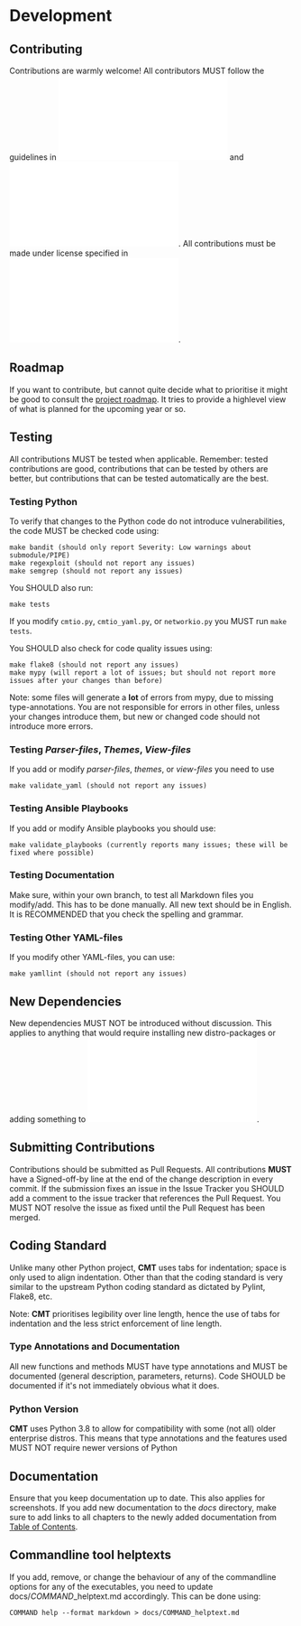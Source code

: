 # Development

## Contributing

Contributions are warmly welcome!  All contributors MUST follow the guidelines in
![CONTRIBUTING.md](../CONTRIBUTING.md) and ![CODE_OF_CONDUCT.md](../CODE_OF_CONDUCT.md).
All contributions must be made under license specified in ![LICENSE.md](../LICENSE.md).

## Roadmap

If you want to contribute, but cannot quite decide what to prioritise it might
be good to consult the
[project roadmap](roadmap/Project_roadmap.md#project-roadmap).
It tries to provide a highlevel view of what is planned for the upcoming year or so.

## Testing

All contributions MUST be tested when applicable. Remember: tested contributions are good,
contributions that can be tested by others are better, but contributions that can be tested
automatically are the best.

### Testing Python

To verify that changes to the Python code do not introduce vulnerabilities,
the code MUST be checked code using:

```
make bandit (should only report Severity: Low warnings about submodule/PIPE)
make regexploit (should not report any issues)
make semgrep (should not report any issues)
```

You SHOULD also run:

```
make tests
```

If you modify `cmtio.py`, `cmtio_yaml.py`, or `networkio.py` you MUST run `make tests`.

You SHOULD also check for code quality issues using:

```
make flake8 (should not report any issues)
make mypy (will report a lot of issues; but should not report more issues after your changes than before)
```

Note: some files will generate a __lot__ of errors from mypy, due to missing type-annotations.
You are not responsible for errors in other files, unless your changes introduce them,
but new or changed code should not introduce more errors.

### Testing _Parser-files_, _Themes_, _View-files_

If you add or modify _parser-files_, _themes_, or _view-files_ you need to use

```
make validate_yaml (should not report any issues)
```

### Testing Ansible Playbooks

If you add or modify Ansible playbooks you should use:

```
make validate_playbooks (currently reports many issues; these will be fixed where possible)
```

### Testing Documentation

Make sure, within your own branch, to test all Markdown files you modify/add.
This has to be done manually. All new text should be in English. It is RECOMMENDED
that you check the spelling and grammar.

### Testing Other YAML-files

If you modify other YAML-files, you can use:

```
make yamllint (should not report any issues)
```

## New Dependencies

New dependencies MUST NOT be introduced without discussion. This applies to anything that would require
installing new distro-packages or adding something to ![requirements.txt](../requirements.txt).

## Submitting Contributions

Contributions should be submitted as Pull Requests.  All contributions __MUST__ have a Signed-off-by line
at the end of the change description in every commit. If the submission fixes an issue in the Issue Tracker
you SHOULD add a comment to the issue tracker that references the Pull Request. You MUST NOT resolve the issue
as fixed until the Pull Request has been merged.

## Coding Standard

Unlike many other Python project, __CMT__ uses tabs for indentation; space is only used to align indentation.
Other than that the coding standard is very similar to the upstream Python coding standard as dictated by Pylint,
Flake8, etc.

Note: __CMT__ prioritises legibility over line length, hence the use of tabs for indentation and the less
strict enforcement of line length.

### Type Annotations and Documentation

All new functions and methods MUST have type annotations and MUST be documented (general description,
parameters, returns). Code SHOULD be documented if it's not immediately obvious what it does.

### Python Version

__CMT__ uses Python 3.8 to allow for compatibility with some (not all) older enterprise distros.
This means that type annotations and the features used MUST NOT require newer versions of Python

## Documentation

Ensure that you keep documentation up to date. This also applies for screenshots.
If you add new documentation to the _docs_ directory, make sure to add links to all chapters
to the newly added documentation from [Table of Contents](Table_of_contents.md#table-of-contents).

## Commandline tool helptexts

If you add, remove, or change the behaviour of any of the commandline options for any of the executables,
you need to update docs/_COMMAND_\_helptext.md accordingly.  This can be done using:

```
COMMAND help --format markdown > docs/COMMAND_helptext.md
```
